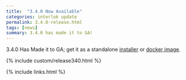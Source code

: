 ```yaml
---
title:  "3.4.0 Now Available"
categories: interlok update
permalink: 3.4.0-release.html
tags: [news]
summary: 3.4.0 has made it to GA!
---
```


3.4.0 Has Made it to GA; get it as a standalone [installer][] or [docker image][].

{% include custom/release340.html %}


[installer]: https://development.adaptris.net/installers
[docker image]: https://hub.docker.com/r/adaptris/interlok/tags
{% include links.html %}
